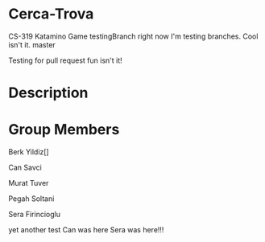 # Cerca-Trova
CS-319 Katamino Game
testingBranch
right now I'm testing branches. Cool isn't it. master

Testing for pull request fun isn't it!

# Description 

# Group Members
   Berk Yildiz[]
   
   Can Savci
   
   Murat Tuver 
   
   Pegah Soltani
   
   Sera Firincioglu



yet another test
Can was here
Sera was here!!!
